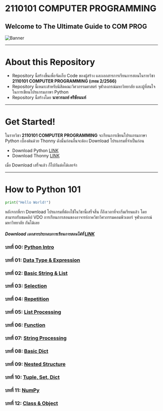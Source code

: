 # 2110101 COMPUTER PROGRAMMING
## Welcome to The Ultimate Guide to COM PROG
![Banner](https://raw.githubusercontent.com/reisenx/COM-PROG/main/SM%20Study%20Materials/99%20OTHERS/COM%20PROG%20Banner.png)

---
# About this Repository
- Repository นี้สร้างขึ้นเพื่อจัดเก็บ Code ของผู้สร้าง และเอกสารการเรียนการสอนในรายวิชา **2110101 COMPUTER PROGRAMMING (เทอม 2/2566)**
- Repository นี้เหมาะสำหรับนิสิตคณะวิศวกรรมศาสตร์ จุฬาลงกรณ์มหาวิทยาลัย และผู้ที่สนใจในการเขียนโปรแกรมภาษา Python
- Repository นี้สร้างโดย **นายวรลภย์ ศรีชัยนนท์**

---
# Get Started!
ในรายวิชา **2110101 COMPUTER PROGRAMMING** จะเรียนการเขียนโปรแกรมภาษา Python เบื้องต้นด้วย Thonny ดังนั้นก่อนอื่นจะต้อง Download โปรแกรมที่จำเป็นก่อน
- Download Python [LINK](https://www.python.org/downloads/)
- Download Thonny [LINK](https://thonny.org/)

เมื่อ Download เสร็จแล้ว ก็ไปกันต่อได้เลยจ้า

---
# How to Python 101
```python
print("Hello World!")
```
หลังจากที่เรา Download โปรแกรมที่ต้องใช้ในวิชานี้เสร็จสิ้น ก็ถึงเวลาที่จะเริ่มเรียนแล้ว โดยสามารถรับชมคลิป VDO การเรียนการสอนของอาจารย์ภาควิชาวิศวกรรมคอมพิวเตอร์ จุฬาลงกรณ์มหาวิทยาลัย กันได้เลย
##### Download เอกสารประกอบการเรียนการสอนได้ที่ [LINK](https://github.com/reisenx/COM-PROG/tree/main/SM%20Study%20Materials/00%20Python%20Study%20Materials)
### บทที่ 00: [Python Intro](https://www.cp.eng.chula.ac.th/~somchai/python101/00-01.html)
### บทที่ 01: [Data Type & Expression](https://www.cp.eng.chula.ac.th/~somchai/python101/01-01.html)
### บทที่ 02: [Basic String & List](https://www.cp.eng.chula.ac.th/~somchai/python101/01-01.html)
### บทที่ 03: [Selection](https://www.cp.eng.chula.ac.th/~somchai/python101/01-01.html)
### บทที่ 04: [Repetition](https://www.cp.eng.chula.ac.th/~somchai/python101/01-01.html)
### บทที่ 05: [List Processing](https://www.cp.eng.chula.ac.th/~somchai/python101/01-01.html)
### บทที่ 06: [Function](https://www.cp.eng.chula.ac.th/~somchai/python101/01-01.html)
### บทที่ 07: [String Processing](https://www.cp.eng.chula.ac.th/~somchai/python101/01-01.html)
### บทที่ 08: [Basic Dict](https://www.cp.eng.chula.ac.th/~somchai/python101/01-01.html)
### บทที่ 09: [Nested Structure](https://www.cp.eng.chula.ac.th/~somchai/python101/01-01.html)
### บทที่ 10: [Tuple, Set, Dict](https://www.cp.eng.chula.ac.th/~somchai/python101/01-01.html)
### บทที่ 11: [NumPy](https://www.cp.eng.chula.ac.th/~somchai/python101/01-01.html)
### บทที่ 12: [Class & Object](https://www.cp.eng.chula.ac.th/~somchai/python101/01-01.html)
